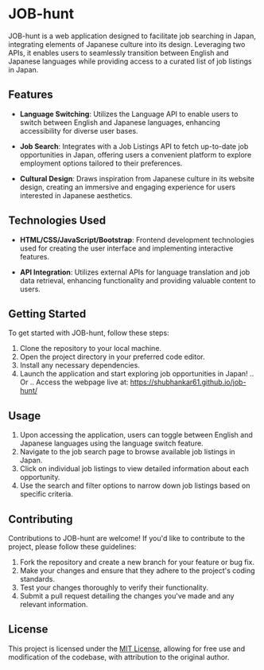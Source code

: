 

# JOB-hunt

JOB-hunt is a web application designed to facilitate job searching in Japan, integrating elements of Japanese culture into its design. Leveraging two APIs, it enables users to seamlessly transition between English and Japanese languages while providing access to a curated list of job listings in Japan.

## Features

- **Language Switching**: Utilizes the Language API to enable users to switch between English and Japanese languages, enhancing accessibility for diverse user bases.
  
- **Job Search**: Integrates with a Job Listings API to fetch up-to-date job opportunities in Japan, offering users a convenient platform to explore employment options tailored to their preferences.

- **Cultural Design**: Draws inspiration from Japanese culture in its website design, creating an immersive and engaging experience for users interested in Japanese aesthetics.

## Technologies Used

- **HTML/CSS/JavaScript/Bootstrap**: Frontend development technologies used for creating the user interface and implementing interactive features.
  
- **API Integration**: Utilizes external APIs for language translation and job data retrieval, enhancing functionality and providing valuable content to users.

## Getting Started

To get started with JOB-hunt, follow these steps:

1. Clone the repository to your local machine.
2. Open the project directory in your preferred code editor.
3. Install any necessary dependencies.
4. Launch the application and start exploring job opportunities in Japan!
..
Or
..
Access the webpage live at: https://shubhankar61.github.io/job-hunt/

## Usage

1. Upon accessing the application, users can toggle between English and Japanese languages using the language switch feature.
2. Navigate to the job search page to browse available job listings in Japan.
3. Click on individual job listings to view detailed information about each opportunity.
4. Use the search and filter options to narrow down job listings based on specific criteria.

## Contributing

Contributions to JOB-hunt are welcome! If you'd like to contribute to the project, please follow these guidelines:

1. Fork the repository and create a new branch for your feature or bug fix.
2. Make your changes and ensure that they adhere to the project's coding standards.
3. Test your changes thoroughly to verify their functionality.
4. Submit a pull request detailing the changes you've made and any relevant information.

## License

This project is licensed under the [MIT License](LICENSE), allowing for free use and modification of the codebase, with attribution to the original author.

